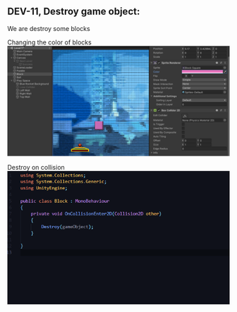 ## DEV-11, Destroy game object:

We are destroy some blocks

Changing the color of blocks
![](../images/DEV-11-A.png)

Destroy on collision
![](../images/DEV-11-B.png)
